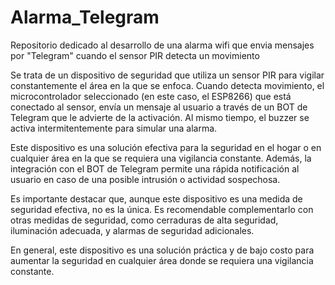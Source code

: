 # Alarma_Telegram
Repositorio dedicado al desarrollo de una alarma wifi que envia mensajes por "Telegram" cuando el sensor PIR detecta un movimiento

Se trata de un dispositivo de seguridad que utiliza un sensor PIR para vigilar constantemente el área en la que se enfoca. Cuando detecta movimiento, el microcontrolador seleccionado (en este caso, el ESP8266) que está conectado al sensor, envía un mensaje al usuario a través de un BOT de Telegram que le advierte de la activación. Al mismo tiempo, el buzzer se activa intermitentemente para simular una alarma.

Este dispositivo es una solución efectiva para la seguridad en el hogar o en cualquier área en la que se requiera una vigilancia constante. Además, la integración con el BOT de Telegram permite una rápida notificación al usuario en caso de una posible intrusión o actividad sospechosa.

Es importante destacar que, aunque este dispositivo es una medida de seguridad efectiva, no es la única. Es recomendable complementarlo con otras medidas de seguridad, como cerraduras de alta seguridad, iluminación adecuada, y alarmas de seguridad adicionales.

En general, este dispositivo es una solución práctica y de bajo costo para aumentar la seguridad en cualquier área donde se requiera una vigilancia constante.
